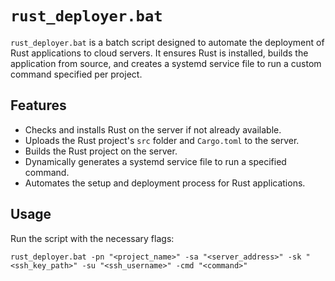# `rust_deployer.bat`

`rust_deployer.bat` is a batch script designed to automate the deployment of Rust applications to cloud servers. It ensures Rust is installed, builds the application from source, and creates a systemd service file to run a custom command specified per project.

## Features

- Checks and installs Rust on the server if not already available.
- Uploads the Rust project's `src` folder and `Cargo.toml` to the server.
- Builds the Rust project on the server.
- Dynamically generates a systemd service file to run a specified command.
- Automates the setup and deployment process for Rust applications.

## Usage

Run the script with the necessary flags:

```batch
rust_deployer.bat -pn "<project_name>" -sa "<server_address>" -sk "<ssh_key_path>" -su "<ssh_username>" -cmd "<command>"
